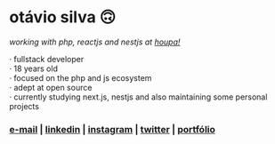 # otávio silva 🙃

_working with php, reactjs and nestjs at [houpa!](https://www.houpa.app)_

 · fullstack developer <br>
 · 18 years old <br>
 · focused on the php and js ecosystem <br>
 · adept at open source <br>
 · currently studying next.js, nestjs and also maintaining some personal projects


### [e-mail](mailto:otaviosilva2632@gmail.com) | [linkedin](https://www.linkedin.com/in/otaviosilva02) | [instagram](https://www.instagram.com/otaviothor_) | [twitter](https://twitter.com/otaviothor_) | [portfólio](https://otaviothor.github.io/portfolio)
